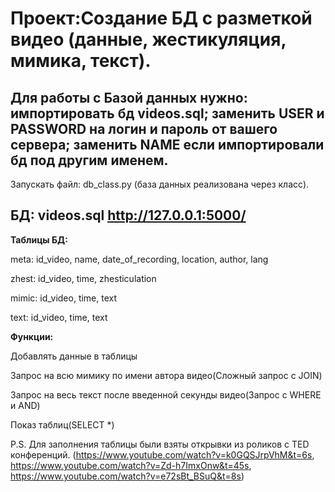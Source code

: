 Проект:Создание БД с разметкой видео (данные, жестикуляция, мимика, текст).
=====================================



Для работы с Базой данных нужно: импортировать бд videos.sql; заменить USER и PASSWORD на логин и пароль от вашего сервера; заменить NAME если импортировали бд под другим именем.
---
Запускать файл: db_class.py (база данных реализована через класс).

БД: videos.sql
http://127.0.0.1:5000/
---

**Таблицы БД:**

meta: id_video, name, date_of_recording, location, author, lang


zhest: id_video, time, zhesticulation


mimic: id_video, time, text


text: id_video, time, text

**Функции:**

Добавлять данные в таблицы

Запрос на всю мимику по имени автора видео(Сложный запрос с JOIN)

Запрос на весь текст после введенной секунды видео(Запрос с WHERE и AND)

Показ таблиц(SELECT *)


P.S. Для заполнения таблицы были взяты открывки из роликов с TED конференций. (https://www.youtube.com/watch?v=k0GQSJrpVhM&t=6s, https://www.youtube.com/watch?v=Zd-h7ImxOnw&t=45s, https://www.youtube.com/watch?v=e72sBt_BSuQ&t=8s)
